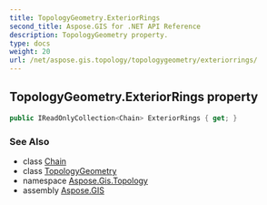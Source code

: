 ```yaml
---
title: TopologyGeometry.ExteriorRings
second_title: Aspose.GIS for .NET API Reference
description: TopologyGeometry property. 
type: docs
weight: 20
url: /net/aspose.gis.topology/topologygeometry/exteriorrings/
---
```

## TopologyGeometry.ExteriorRings property

```csharp
public IReadOnlyCollection<Chain> ExteriorRings { get; }
```

### See Also

* class [Chain](../../chain/)
* class [TopologyGeometry](../)
* namespace [Aspose.Gis.Topology](../../topologygeometry/)
* assembly [Aspose.GIS](../../../)


